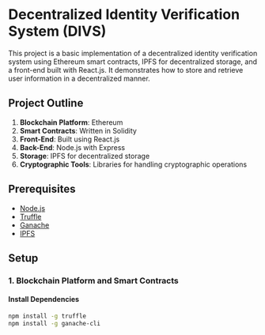 # Decentralized Identity Verification System (DIVS)

This project is a basic implementation of a decentralized identity verification system using Ethereum smart contracts, IPFS for decentralized storage, and a front-end built with React.js. It demonstrates how to store and retrieve user information in a decentralized manner.

## Project Outline

1. **Blockchain Platform**: Ethereum
2. **Smart Contracts**: Written in Solidity
3. **Front-End**: Built using React.js
4. **Back-End**: Node.js with Express
5. **Storage**: IPFS for decentralized storage
6. **Cryptographic Tools**: Libraries for handling cryptographic operations

## Prerequisites

- [Node.js](https://nodejs.org/)
- [Truffle](https://www.trufflesuite.com/)
- [Ganache](https://www.trufflesuite.com/ganache)
- [IPFS](https://ipfs.io/)

## Setup

### 1. Blockchain Platform and Smart Contracts

#### Install Dependencies
```bash
npm install -g truffle
npm install -g ganache-cli
